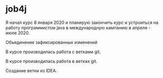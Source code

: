 # job4j

Я начал курс 8 января 2020 и планирую закончить курс и 
устроиться на работу программистом java в международную кампанию 
в апреле - июле 2020.

Объединение зафиксированных изменений

В курсе производилась работа с ветками git.

В курсе производилась работа в ветках git.

Создание ветки из IDEA.

